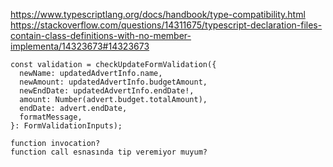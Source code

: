 https://www.typescriptlang.org/docs/handbook/type-compatibility.html
https://stackoverflow.com/questions/14311675/typescript-declaration-files-contain-class-definitions-with-no-member-implementa/14323673#14323673

```
const validation = checkUpdateFormValidation({  
  newName: updatedAdvertInfo.name,  
  newAmount: updatedAdvertInfo.budgetAmount,  
  newEndDate: updatedAdvertInfo.endDate!,  
  amount: Number(advert.budget.totalAmount),  
  endDate: advert.endDate,  
  formatMessage,  
}: FormValidationInputs);

function invocation?
function call esnasında tip veremiyor muyum?
```